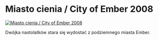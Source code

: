Miasto cienia / City of Ember 2008 
=============
[![Miasto cienia / City of Ember 2008 ](http://vidos.pl/images/player.gif)](http://vidos.pl/miasto-cienia-city-of-ember-2008)

 Dwójka nastolatków stara się wydostać z podziemnego miasta Ember.
